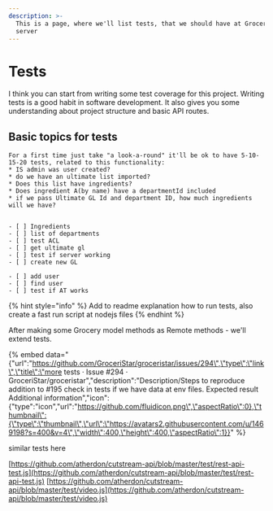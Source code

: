 ```yaml
---
description: >-
  This is a page, where we'll list tests, that we should have at Groceristar
  server
---
```


# Tests

I think you can start from writing some test coverage for this project. Writing tests is a good habit in software development. It also gives you some understanding about project structure and basic API routes.

## Basic topics for tests

```
For a first time just take "a look-a-round" it'll be ok to have 5-10-15-20 tests, related to this functionality:
* IS admin was user created?
* do we have an ultimate list imported?
* Does this list have ingredients?
* Does ingredient A(by name) have a departmentId included 
* if we pass Ultimate GL Id and department ID, how much ingredients will we have?


- [ ] Ingredients
- [ ] list of departments
- [ ] test ACL
- [ ] get ultimate gl
- [ ] test if server working
- [ ] create new GL

- [ ] add user
- [ ] find user
- [ ] test if AT works
```

{% hint style="info" %}
 Add to readme explanation how to run tests, also create a fast run script at nodejs files
{% endhint %}

After making some Grocery model methods as Remote methods - we'll extend tests.

{% embed data="{\"url\":\"https://github.com/GroceriStar/groceristar/issues/294\",\"type\":\"link\",\"title\":\"more tests · Issue \#294 · GroceriStar/groceristar\",\"description\":\"Description/Steps to reproduce addition to \#195 check in tests if we have data at env files. Expected result Additional information\",\"icon\":{\"type\":\"icon\",\"url\":\"https://github.com/fluidicon.png\",\"aspectRatio\":0},\"thumbnail\":{\"type\":\"thumbnail\",\"url\":\"https://avatars2.githubusercontent.com/u/1469198?s=400&v=4\",\"width\":400,\"height\":400,\"aspectRatio\":1}}" %}

similar tests here

[https://github.com/atherdon/cutstream-api/blob/master/test/rest-api-test.js](https://github.com/atherdon/cutstream-api/blob/master/test/rest-api-test.js) [https://github.com/atherdon/cutstream-api/blob/master/test/video.js](https://github.com/atherdon/cutstream-api/blob/master/test/video.js)



